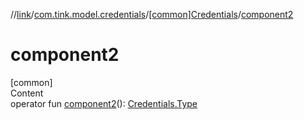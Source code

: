 //[link](../../index.md)/[com.tink.model.credentials](../index.md)/[[common]Credentials](index.md)/[component2](component2.md)



# component2  
[common]  
Content  
operator fun [component2](component2.md)(): [Credentials.Type](-type/index.md)  



